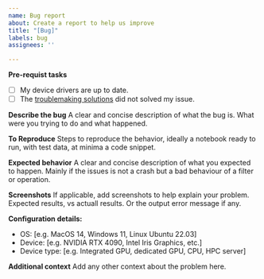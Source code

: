 ```yaml
---
name: Bug report
about: Create a report to help us improve
title: "[Bug]"
labels: bug
assignees: ''

---
```


**Pre-requist tasks**
- [ ] My device drivers are up to date.
- [ ] The [troublemaking solutions](https://github.com/clEsperanto/pyclesperanto?tab=readme-ov-file#troubleshooting-graphics-cards-drivers) did not solved my issue.

**Describe the bug**
A clear and concise description of what the bug is. What were you trying to do and what happened.

**To Reproduce**
Steps to reproduce the behavior, ideally a notebook ready to run, with test data, at minima a code snippet.

**Expected behavior**
A clear and concise description of what you expected to happen. Mainly if the issues is not a crash but a bad behaviour of a filter or operation.

**Screenshots**
If applicable, add screenshots to help explain your problem. Expected results, vs actuall results. Or the output error message if any.

**Configuration details:**
 - OS: [e.g. MacOS 14, Windows 11, Linux Ubuntu 22.03]
 - Device: [e.g. NVIDIA RTX 4090, Intel Iris Graphics, etc.]
 - Device type: [e.g. Integrated GPU, dedicated GPU, CPU, HPC server]

**Additional context**
Add any other context about the problem here.
